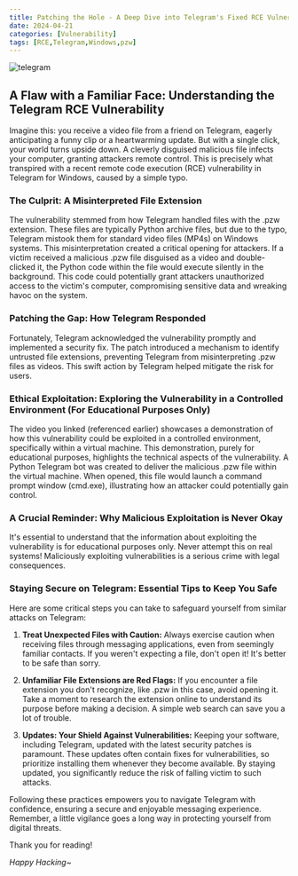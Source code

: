 ```yaml
---
title: Patching the Hole - A Deep Dive into Telegram's Fixed RCE Vulnerability
date: 2024-04-21
categories: [Vulnerability]
tags: [RCE,Telegram,Windows,pzw]
---
```


![telegram](https://github.com/voizok/voizok.github.io/assets/110619000/c65ddce5-7561-447b-bf2d-84793679d0e9)

## A Flaw with a Familiar Face: Understanding the Telegram RCE Vulnerability

Imagine this: you receive a video file from a friend on Telegram, eagerly anticipating a funny clip or a heartwarming update. But with a single click, your world turns upside down. A cleverly disguised malicious file infects your computer, granting attackers remote control. This is precisely what transpired with a recent remote code execution (RCE) vulnerability in Telegram for Windows, caused by a simple typo.

### The Culprit: A Misinterpreted File Extension

The vulnerability stemmed from how Telegram handled files with the .pzw extension. These files are typically Python archive files, but due to the typo, Telegram mistook them for standard video files (MP4s) on Windows systems. This misinterpretation created a critical opening for attackers. If a victim received a malicious .pzw file disguised as a video and double-clicked it, the Python code within the file would execute silently in the background. This code could potentially grant attackers unauthorized access to the victim's computer, compromising sensitive data and wreaking havoc on the system.

### Patching the Gap: How Telegram Responded

Fortunately, Telegram acknowledged the vulnerability promptly and implemented a security fix. The patch introduced a mechanism to identify untrusted file extensions, preventing Telegram from misinterpreting .pzw files as videos. This swift action by Telegram helped mitigate the risk for users.

### Ethical Exploitation: Exploring the Vulnerability in a Controlled Environment (For Educational Purposes Only)

The video you linked (referenced earlier) showcases a demonstration of how this vulnerability could be exploited in a controlled environment, specifically within a virtual machine. This demonstration, purely for educational purposes, highlights the technical aspects of the vulnerability. A Python Telegram bot was created to deliver the malicious .pzw file within the virtual machine. When opened, this file would launch a command prompt window (cmd.exe), illustrating how an attacker could potentially gain control.

### A Crucial Reminder: Why Malicious Exploitation is Never Okay

It's essential to understand that the information about exploiting the vulnerability is for educational purposes only. Never attempt this on real systems! Maliciously exploiting vulnerabilities is a serious crime with legal consequences.

### Staying Secure on Telegram: Essential Tips to Keep You Safe

Here are some critical steps you can take to safeguard yourself from similar attacks on Telegram:

1. **Treat Unexpected Files with Caution:** Always exercise caution when receiving files through messaging applications, even from seemingly familiar contacts. If you weren't expecting a file, don't open it! It's better to be safe than sorry.

2. **Unfamiliar File Extensions are Red Flags:** If you encounter a file extension you don't recognize, like .pzw in this case, avoid opening it. Take a moment to research the extension online to understand its purpose before making a decision. A simple web search can save you a lot of trouble.

3. **Updates: Your Shield Against Vulnerabilities:** Keeping your software, including Telegram, updated with the latest security patches is paramount. These updates often contain fixes for vulnerabilities, so prioritize installing them whenever they become available. By staying updated, you significantly reduce the risk of falling victim to such attacks.

Following these practices empowers you to navigate Telegram with confidence, ensuring a secure and enjoyable messaging experience. Remember, a little vigilance goes a long way in protecting yourself from digital threats.


Thank you for reading!

*Happy Hacking~*
